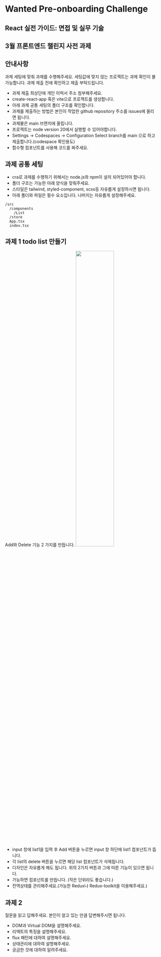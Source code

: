 # Wanted Pre-onboarding Challenge
## React 실전 가이드: 면접 및 실무 기술
## 3월 프론트엔드 챌린지 사전 과제

## 안내사항
과제 세팅에 맞춰 과제를 수행해주세요. 세팅값에 맞지 않는 프로젝트는 과제 확인이 불가능합니다. 과제 제출 전에 확인하고 제출 부탁드립니다.<br>
- 과제 제출 최상단에 개인 이력서 주소 첨부해주세요.
- create-react-app 혹은 vite으로 프로젝트를 생성합니다.
- 아래 과제 공통 세팅의 폴더 구조를 확인합니다.
- 과제를 제출하는 방법은 본인이 작업한 github repository 주소를 issues에 올리면 됩니다.
- 과제물은 main 브랜치에 올립니다.
- 프로젝트는 node version 20에서 실행할 수 있어야합니다.
- Settings -> Codespaces -> Configuration Select branch를 main 으로 하고 제출합니다.(codespace 확인용도)
- 함수형 컴포넌트를 사용해 코드를 짜주세요.

## 과제 공통 세팅
- cra로 과제를 수행하기 위해서는 node.js와 npm이 설치 되어있어야 합니다.
- 폴더 구조는 가능한 아래 양식을 맞춰주세요.
- 스타일은 tailwind, styled-component, scss등 자유롭게 설정하시면 됩니다.
- 아래 폴더와 파일은 필수 요소입니다. 나머지는 자유롭게 설정해주세요.

```
/src
  /components
    /List
  /store
  App.tsx
  index.tsx
```

## 과제 1 todo list 만들기
Add와 Delete 기능 2 가지를 만듭니다.
<img src="https://github.com/summerdidi/wanted-pre-onboarding-frontend-challenge-19/blob/main/todoListAssignment.png" width="50%">
- input 창에 list1을 입력 후 Add 버튼을 누르면 input 창 하단에 list1 컴포넌트가 뜹니다.
- 각 list의 delete 버튼을 누르면 해당 list 컴포넌트가 삭제됩니다.
- 디자인은 자유롭게 해도 됩니다. 위의 2가지 버튼과 그에 따른 기능이 있으면 됩니다.
- 가능하면 컴포넌트를 만듭니다. (작은 단위라도 좋습니다.)
- 전역상태를 관리해주세요.(가능한 Redux나 Redux-toolkit을 이용해주세요.)

## 과제 2
질문을 읽고 답해주세요. 본인이 알고 있는 만큼 답변해주시면 됩니다.

- DOM과 Virtual DOM을 설명해주세요.
- 리액트의 특징을 설명해주세요.
- flux 패턴에 대하여 설명해주세요.
- 상태관리에 대하여 설명해주세요.
- 궁금한 것에 대하여 알려주세요.